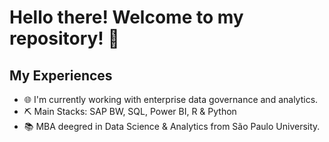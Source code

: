 # Hello there! Welcome to my repository! 🖖

## My Experiences

- 🌐 I'm currently working with enterprise data governance and analytics.
- ⛏️ Main Stacks: SAP BW, SQL, Power BI, R & Python
- 📚 MBA deegred in Data Science & Analytics from São Paulo University.
